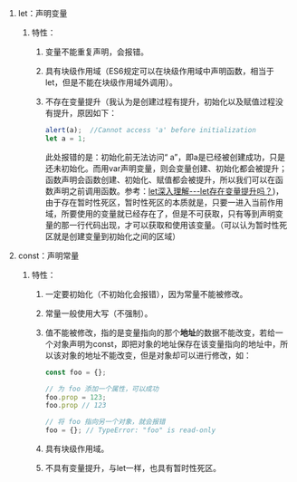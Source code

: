 1. let：声明变量

   1. 特性：

      1. 变量不能重复声明，会报错。

      2. 具有块级作用域（ES6规定可以在块级作用域中声明函数，相当于let，但是不能在块级作用域外调用）。

      3. 不存在变量提升（我认为是创建过程有提升，初始化以及赋值过程没有提升，原因如下：

         ```js
         alert(a);	//Cannot access 'a' before initialization
         let a = 1;
         ```

         此处报错的是：初始化前无法访问“ a”，即a是已经被创建成功，只是还未初始化。而用var声明变量，则会变量创建、初始化都会被提升；函数声明会函数创建、初始化、赋值都会被提升，所以我们可以在函数声明之前调用函数。参考：[let深入理解---let存在变量提升吗？](https://www.jianshu.com/p/0f49c88cf169))，由于存在暂时性死区，暂时性死区的本质就是，只要一进入当前作用域，所要使用的变量就已经存在了，但是不可获取，只有等到声明变量的那一行代码出现，才可以获取和使用该变量。（可以认为暂时性死区就是创建变量到初始化之间的区域）

2. const：声明常量

   1. 特性：

      1. 一定要初始化（不初始化会报错），因为常量不能被修改。

      2. 常量一般使用大写（不强制）。

      3. 值不能被修改，指的是变量指向的那个**地址**的数据不能改变，若给一个对象声明为const，即把对象的地址保存在该变量指向的地址中，所以该对象的地址不能改变，但是对象却可以进行修改，如：

         ```js
         const foo = {};
         
         // 为 foo 添加一个属性，可以成功
         foo.prop = 123;
         foo.prop // 123
         
         // 将 foo 指向另一个对象，就会报错
         foo = {}; // TypeError: "foo" is read-only
         ```

      4. 具有块级作用域。

      5. 不具有变量提升，与let一样，也具有暂时性死区。